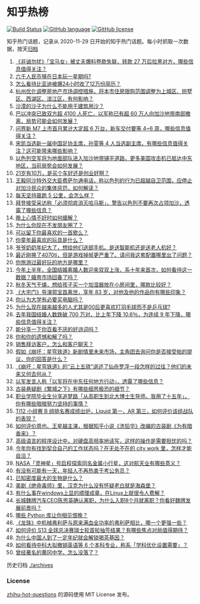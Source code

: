 # 知乎热榜
[![Build Status](https://github.com/ToWeLong/zhihu-hot-questions/workflows/CI/badge.svg)](https://github.com/ToWeLong/zhihu-hot-questions/actions)
[![GitHub language](https://img.shields.io/badge/language-golang-orange.svg)](https://golang.org/)
[![GitHub license](https://img.shields.io/github/license/ToWeLong/zhihu-hot-questions)](https://github.com/ToWeLong/zhihu-hot-questions/blob/main/LICENSE)

知乎热门话题，记录从 2020-11-29 日开始的知乎热门话题。每小时抓取一次数据，按天[归档](./archives)

<!-- BEGIN -->

1. [《非诚勿扰》「宝马女」被丈夫爆料卷款失联，转款 27 万后拉黑对方，哪些信息值得关注？](https://www.zhihu.com/question/626222140)
1. [六千人民币够在日本玩一星期吗?](https://www.zhihu.com/question/624777236)
1. [怎么看待比亚迪被爆24小时收了12万份简历？](https://www.zhihu.com/question/626206250)
1. [杭州优化调整房地产市场调控措施，将本市住房限购范围调整为上城区、拱墅区、西湖区、滨江区，有何影响？](https://www.zhihu.com/question/626305100)
1. [沙漠的沙子为什么不能用于建筑用沙？](https://www.zhihu.com/question/624503336)
1. [巴以冲突已致双方超 4100 人死亡，以军称已有超 60 万人向加沙地带南部撤离，局势可能会如何发展？](https://www.zhihu.com/question/626298221)
1. [问界新 M7 上市首月累计大定超 6 万台，新车交付要等 4~6 周，哪些信息值得关注？](https://www.zhihu.com/question/626237318)
1. [宋凯当选新一届中国足协主席，孙雯等 4 人当选副主席，有哪些信息值得关注？这可能带来哪些影响？](https://www.zhihu.com/question/626308830)
1. [以色列空军将为地面部队进入加沙地带铺平道路，更多美国攻击机已抵达中东地区，当前局势会如何发展？](https://www.zhihu.com/question/626298708)
1. [21岁有10万，是买个车好还是创业好啊？](https://www.zhihu.com/question/626207809)
1. [王毅同沙特外交大臣费萨尔通电话，称以色列的行为已超越自卫范围，应停止对加沙民众的集体惩罚，如何解读？](https://www.zhihu.com/question/626199136)
1. [每天坚持晨跑 5 公里，会怎么样？](https://www.zhihu.com/question/543705116)
1. [拜登接受采访称「必须彻底消灭哈马斯」，警告以色列不要再次占领加沙，透露了哪些信息？](https://www.zhihu.com/question/626299815)
1. [晚上心情不好时如何缓解？](https://www.zhihu.com/question/626112665)
1. [为什么你现在不发朋友圈了？](https://www.zhihu.com/question/617531653)
1. [可以留下你最喜欢的一首歌么？](https://www.zhihu.com/question/626216239)
1. [你童年最喜欢的玩具是什么？](https://www.zhihu.com/question/623844713)
1. [爷爷奶奶年纪大了，想给他们送部手机。是送智能机还是送老人机好？](https://www.zhihu.com/question/625115359)
1. [最近刚换了4070ti，但是游戏掉帧更严重了。请问我这套配置哪里出了问题？](https://www.zhihu.com/question/622481932)
1. [你旅游过最好玩的地方是哪里？](https://www.zhihu.com/question/623396494)
1. [今年上半年，全国结婚离婚人数迎来双双上涨，系十年来首次，如何看待这一数据？婚育市场回春了吗？](https://www.zhihu.com/question/626069988)
1. [秋冬天气干燥，想给孩子买一个加湿器放在小房间里，哪款比较好？](https://www.zhihu.com/question/623029808)
1. [《大宅门》导演郭宝昌离世，享年 83 岁，对他及他的作品你有哪些印象？](https://www.zhihu.com/question/625785565)
1. [你认为大学有必要买电脑吗？](https://www.zhihu.com/question/626201202)
1. [为什么现在越来越多的人尤其是00后更喜欢打羽毛球而不是乒乓球?](https://www.zhihu.com/question/513675998)
1. [去年我国结婚人数跌破 700 万对，比上年下降 10.6％，为连续 9 年下降，哪些信息值得关注？](https://www.zhihu.com/question/626252873)
1. [能分享一下你百看不厌的好诗词吗？](https://www.zhihu.com/question/625640076)
1. [你和你的遗憾和解了吗？](https://www.zhihu.com/question/613194766)
1. [销售拜访客户，怎么和客户聊天？](https://www.zhihu.com/question/53535781)
1. [假如《崩坏：星穹铁道》新剧情里未来市场，主角团去询问你是否接受帕的提议，你的回答是什么？](https://www.zhihu.com/question/626226558)
1. [《崩坏：星穹铁道》的“云上五骁”讲述了仙舟罗浮一段怎样的过往？他们的未来又何去何从？](https://www.zhihu.com/question/625607091)
1. [以军发言人称「以军将在中东任何地方行动」，透露了哪些信息？](https://www.zhihu.com/question/626235252)
1. [古装悬疑剧《繁城之下》有哪些细思极恐的细节？](https://www.zhihu.com/question/625977674)
1. [职业学院毕业生分享追梦路「从高职生到北大博士生导师，我用了十五年」，你有哪些暗暗努力坚持的事情？](https://www.zhihu.com/question/625613408)
1. [TI12 小组赛 B 组排名赛成绩出炉，Liquid 第一，AR 第三，如何评价该组战队的表现？](https://www.zhihu.com/question/626082446)
1. [如何评价周也、王星越主演，根据知乎小说《洗铅华》改编的古装剧《为有暗香来》？](https://www.zhihu.com/question/625972772)
1. [高级语言的程序设计中，对硬盘高频率地读写，这样的操作是需要担忧的吗？](https://www.zhihu.com/question/625239054)
1. [今年你有找到契合自己的工作状态吗？在无处不在的 city work 里，怎样才能自洽？](https://www.zhihu.com/question/625828128)
1. [NASA「灵神星」号启程探索同名金属小行星，这对航天业有哪些意义？](https://www.zhihu.com/question/623693248)
1. [有没有可能有一天，年轻人不再热衷于考公务员？](https://www.zhihu.com/question/623119916)
1. [已知密度最大的生物是什么？](https://www.zhihu.com/question/582461671)
1. [美剧《绝命毒师》里，汉克为什么没有怀疑老白就是海森堡？](https://www.zhihu.com/question/286497744)
1. [有什么事在windows上显的顺理成章，在Linux上就很令人费解？](https://www.zhihu.com/question/613890497)
1. [长城魏牌汽车CEO陈思英确认离职，为什么入职8个月就离职？你看好魏牌发展前景吗？](https://www.zhihu.com/question/626025143)
1. [哪些 Python 库让你相见恨晚？](https://www.zhihu.com/question/24590883)
1. [《龙珠》中机械弗利萨与原来满血全功率的弗利萨相比，哪一个更强一些？](https://www.zhihu.com/question/624408931)
1. [如何评价 S13 全球总决赛瑞士轮首轮抽签结果？有哪些焦点对局值得期待？](https://www.zhihu.com/question/626239787)
1. [为什么中国人到了一定年纪就会解锁喝茶基因？](https://www.zhihu.com/question/625592275)
1. [如何看待中科大拟撤销英语等 6 个本科专业，称系「学科优化设置需要」？](https://www.zhihu.com/question/625905700)
1. [曾经著名的黄冈中学，怎么没落了？](https://www.zhihu.com/question/65786127)

<!-- END -->

历史归档 [./archives](./archives)


### License
[zhihu-hot-questions](https://github.com/towelong/zhihu-hot-questions) 的源码使用 MIT License 发布。